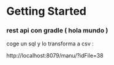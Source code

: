 # Getting Started

### rest api con gradle ( hola mundo ) 

coge un sql y lo transforma a csv : 

http://localhost:8079/manu/?idFile=38